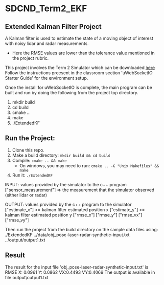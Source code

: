 # SDCND_Term2_EKF
## Extended Kalman Filter Project
A Kalman filter is used to estimate the state of a moving object of interest with noisy lidar and radar measurements. 
- Here the RMSE values are lower than the tolerance value mentioned in the project rubric. 

This project involves the Term 2 Simulator which can be downloaded [here](https://github.com/udacity/self-driving-car-sim/releases)
Follow the instructions preesent in the classroom section 'uWebSocketIO Starter Guide' for the environment setup.

Once the install for uWebSocketIO is complete, the main program can be built and run by doing the following from the project top directory.
1. mkdir build
2. cd build
3. cmake ..
4. make
5. ./ExtendedKF

## Run the Project:
1. Clone this repo.
2. Make a build directory: `mkdir build && cd build`
3. Compile: `cmake .. && make` 
   * On windows, you may need to run: `cmake .. -G "Unix Makefiles" && make`
4. Run it: `./ExtendedKF `

INPUT: values provided by the simulator to the c++ program
["sensor_measurement"] => the measurement that the simulator observed (either lidar or radar)

OUTPUT: values provided by the c++ program to the simulator
["estimate_x"] <= kalman filter estimated position x
["estimate_y"] <= kalman filter estimated position y
["rmse_x"]
["rmse_y"]
["rmse_vx"]
["rmse_vy"]

Then run the project from the build directory on the sample data files using:
./ExtendedKF ../data/obj_pose-laser-radar-synthetic-input.txt ../output/output1.txt

## Result
The result for the input file 'obj_pose-laser-radar-synthetic-input.txt' is
RMSE
X: 0.0961
Y: 0.0862
VX:0.4493
VY:0.4069
The output is available in file output\output1.txt


